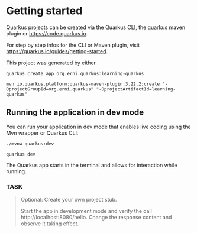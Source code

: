 # Getting started

Quarkus projects can be created via the Quarkus CLI, the quarkus maven plugin or https://code.quarkus.io.

For step by step infos for the CLI or Maven plugin, visit https://quarkus.io/guides/getting-started.

This project was generated by either

```
quarkus create app org.erni.quarkus:learning-quarkus
```

```
mvn io.quarkus.platform:quarkus-maven-plugin:3.22.2:create "-DprojectGroupId=org.erni.quarkus" "-DprojectArtifactId=learning-quarkus"
```

## Running the application in dev mode

You can run your application in dev mode that enables live coding using the Mvn wrapper or Quarkus CLI:

```
./mvnw quarkus:dev
```

```
quarkus dev
```

The Quarkus app starts in the terminal and allows for interaction while running. 

### TASK
> Optional: Create your own project stub.
>
> Start the app in development mode and verify the call http://localhost:8080/hello.
> Change the response content and observe it taking effect.
